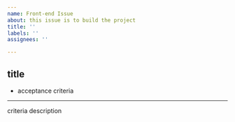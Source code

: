 ```yaml
---
name: Front-end Issue
about: this issue is to build the project
title: ''
labels: ''
assignees: ''

---
```


## title

- acceptance criteria

---

criteria description
